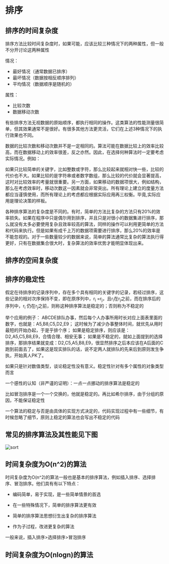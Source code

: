 # 排序

## 排序的时间复杂度

排序方法比较时间复杂度时，如果可能，应该比较三种情况下的两种属性，但一般不分开讨论这两种属性

情况：

* 最好情况（通常数据已排序）
* 最坏情况（数据按相反顺序排列）
* 平均情况（数据顺序是随机的）

属性：

* 比较次数
* 数据移动次数

有些排序方法无视数据的原始顺序，都执行相同的操作。这类算法的性能测量很简单，但其效果通常不是很好。有很多其他方法更灵活，它们在上述3种情况下的执行效果也不同。

数据的比较次数和移动次数并不是一定相同的。算法可能在数据比较上的效率比较高，而在数据移动上的效率很差，反之亦然。因此，在选择何种算法时一定要考虑实际情况。例如：

如果只比较简单的关键字，比如整数或字符，那么比较起来就相对快一些，比较的代价也不大。如果比较的是字符串或者数字数组，那么比较的代价就会显著提高，这时对比较效率的考量就很重要。另一方面，如果移动的数据项很大，例如结构，那么在考虑效率时，移动次数这一因素就会非常突出。所有理论上建立的度量方法都应当谨慎使用，而所有理论上的考虑都应根据实际应用再三权衡。毕竟,实际应用是理论决策的样板。

各种排序算法的复杂度是不同的。有时，简单的方法比复杂的方法只有20%的效率损失。如果在程序中只是偶尔用到排序，并且只是对很小的数据集进行排序，那么就没有太多必要使用复杂且效率较高的算法，同样的操作可以利用更简单的方法和代码来执行。但是如果有成千上万的数据项需要进行排序，那么20%的效率是不能忽视的。对于一些数量较少的数据来说，简单的算法通常比复杂的算法执行得更好，只有在数据集合很大时，复杂算法的效率优势才能明显体现出来。



## 排序的空间复杂度





## 排序的稳定性

假定在待排序的记录序列中，存在多个具有相同的关键字的记录，若经过排序，这些记录的相对次序保持不变，即在原序列中，r<sub>i</sub> =r<sub>j</sub>，且r<sub>i</sub>在r<sub>j</sub>之前，而在排序后的序列中，r<sub>i</sub> 仍在r<sub>j</sub>之前，则称这种排序算法是稳定的；否则称为不稳定的

 举个应用的例子： ABCDE排队办事，然后每个人办事所用时长对应上面表里面的数字，也就是：A5,B8,C5,D2,E9； 这时候为了减少办事整体时间，就优先从用时最短的开始办起，于是乎排个序； 如果是稳定排序，则应该是：D2,A5,C5,B8,E9，合情合理、相安无事； 如果是不稳定的，就如上面提到的选择排序，那排序结果就变成：D2,C5,A5,B8,E9，很显然排序之后本应该在A后面的C跑到前面去了，如果这是现实排队的话，说不定两人就排队的先来后到原则发生争执，开始真人PK了。

如果只是针对数值类型，谈论稳定性没有意义。稳定性针对有多个属性的对象类型而言

一个感性的认知（非严谨的证明）：一点一点挪动的排序算法是稳定的

比如冒泡排序是一个一个交换的，他就是稳定的。再比如希尔排序，由于分组的原因，不能保证稳定性

一个算法的稳定与否是由具体的实现方式决定的，代码实现过程中有一些细节，有时候忽略了细节，原则上稳定的算法也会写出不稳定的代码



## 常见的排序算法及其性能见下图

![sort](https://jswanyu-1309100582.cos.ap-shanghai.myqcloud.com/picgo/%E5%B8%B8%E8%A7%81%E6%8E%92%E5%BA%8F%E7%AE%97%E6%B3%95.png)



## 时间复杂度为O(n^2)的算法

时间复杂度为O(n^2)的算法一般也是基本的排序算法，例如插入排序、选择排序、冒泡排序。他们具有有以下特点：

* 编码简单，易于实现，是一些简单情景的首选

* 在一些特殊情况下，简单的排序算法更有效

* 简单的排序算法思想衍生出复杂的排序算法

* 作为子过程，改进更复杂的算法



一般来说，插入排序>选择排序>冒泡排序



## 时间复杂度为O(nlogn)的算法

